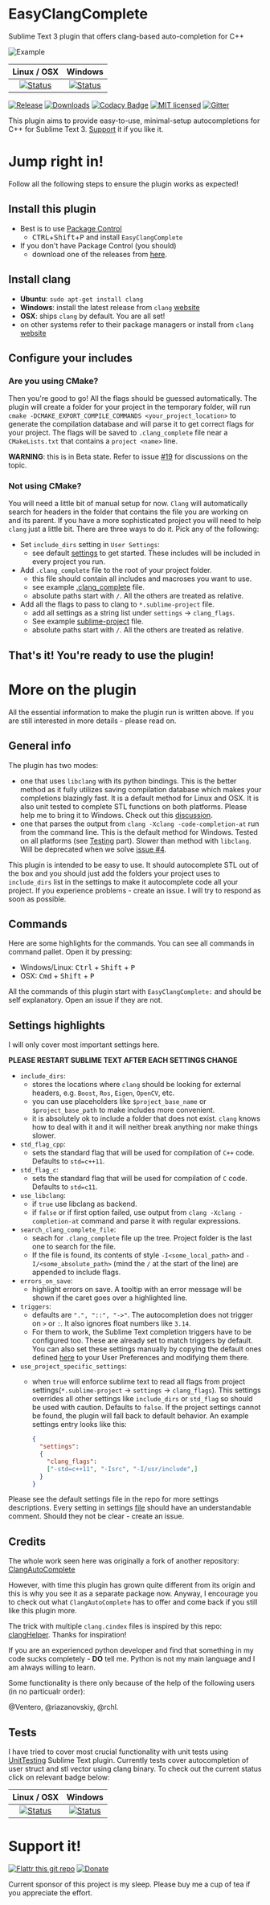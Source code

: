 # EasyClangComplete #

Sublime Text 3 plugin that offers clang-based auto-completion for C++

![Example](autocomplete_show_off.gif)

|           Linux / OSX           |               Windows               |
|:-------------------------------:|:-----------------------------------:|
| [![Status][img-travis]][travis] | [![Status][img-appveyor]][appveyor] |

[![Release][img-release]][release]
[![Downloads][img-downloads]][downloads]
[![Codacy Badge][img-codacy]][codacy]
[![MIT licensed][img-mit]](./LICENSE)
[![Gitter][img-gitter]][gitter]

This plugin aims to provide easy-to-use, minimal-setup autocompletions for C++
for Sublime Text 3. [Support](#support-it) it if you like it.

# Jump right in! #
Follow all the following steps to ensure the plugin works as expected!

## Install this plugin ##
- Best is to use [Package Control](https://packagecontrol.io/installation)
  + <kbd>CTRL</kbd>+<kbd>Shift</kbd>+<kbd>P</kbd> and install
    `EasyClangComplete`
- If you don't have Package Control (you should)
  + download one of the releases from
    [here](https://github.com/niosus/EasyClangComplete/releases).

## Install clang ##
- **Ubuntu**: `sudo apt-get install clang`
- **Windows**: install the latest release from `clang`
  [website](http://llvm.org/releases/download.html)
- **OSX**: ships `clang` by default. You are all set!
- on other systems refer to their package managers or install from `clang`
  [website](http://llvm.org/releases/download.html)

## Configure your includes ##

### Are you using CMake? ###
Then you're good to go! All the flags should be guessed automatically. The
plugin will create a folder for your project in the temporary folder, will run
`cmake -DCMAKE_EXPORT_COMPILE_COMMANDS <your_project_location>` to generate the
compilation database and will parse it to get correct flags for your project.
The flags will be saved to `.clang_complete` file near a `CMakeLists.txt` that
contains a `project <name>` line.

**WARNING**: this is in Beta state. Refer to issue [#19][cmake-issue] for
discussions on the topic.

### Not using CMake? ###
You will need a little bit of manual setup for now. `Clang` will automatically
search for headers in the folder that contains the file you are working on and
its parent. If you have a more sophisticated project you will need to help
`clang` just a little bit. There are three ways to do it. Pick any of the
following:

- Set `include_dirs` setting in `User Settings`:
  + see default [settings](EasyClangComplete.sublime-settings) to get started.
    These includes will be included in every project you run.
- Add `.clang_complete` file to the root of your project folder.
  + this file should contain all includes and macroses you want to use.
  + see example [.clang_complete](.clang_complete) file.
  + absolute paths start with `/`. All the others are treated as relative.
- Add all the flags to pass to clang to `*.sublime-project` file.
  + add all settings as a string list under `settings` -> `clang_flags`.
  + See example [sublime-project](easy_clang_complete.sublime-project#L22)
    file.
  + absolute paths start with `/`. All the others are treated as relative.

## That's it! You're ready to use the plugin! ##

# More on the plugin #
All the essential information to make the plugin run is written above. If you
are still interested in more details - please read on.

## General info ##
The plugin has two modes:

- one that uses `libclang` with its python bindings. This is the better method
  as it fully utilizes saving compilation database which makes your completions
  blazingly fast. It is a default method for Linux and OSX. It is also unit
  tested to complete STL functions on both platforms. Please help me to bring
  it to Windows. Check out this [discussion][libclang-issue].
- one that parses the output from `clang -Xclang -code-completion-at` run from
  the command line. This is the default method for Windows. Tested on all
  platforms (see [Testing](#tests) part). Slower than method with `libclang`.
  Will be deprecated when we solve [issue #4][libclang-issue].

This plugin is intended to be easy to use. It should autocomplete STL out of
the box and you should just add the folders your project uses to `include_dirs`
list in the settings to make it autocomplete code all your project. If you
experience problems - create an issue. I will try to respond as soon as
possible.

## Commands ##
Here are some highlights for the commands. You can see all commands in command
pallet. Open it by pressing:

- Windows/Linux: <kbd>Ctrl</kbd> + <kbd>Shift</kbd> + <kbd>P</kbd>
- OSX: <kbd>Cmd</kbd> + <kbd>Shift</kbd> + <kbd>P</kbd>

All the commands of this plugin start with `EasyClangComplete:` and should be
self explanatory. Open an issue if they are not.


## Settings highlights ##
I will only cover most important settings here.

**PLEASE RESTART SUBLIME TEXT AFTER EACH SETTINGS CHANGE**

- `include_dirs`:
    + stores the locations where `clang` should be looking for external
      headers, e.g. `Boost`, `Ros`, `Eigen`, `OpenCV`, etc.
    + you can use placeholders like `$project_base_name` or
      `$project_base_path` to make includes more convenient.
    + it is absolutely ok to include a folder that does not exist. `clang`
      knows how to deal with it and it will neither break anything nor make
      things slower.
- `std_flag_cpp`:
    + sets the standard flag that will be used for compilation of `C++` code.
      Defaults to `std=c++11`.
- `std_flag_c`:
    + sets the standard flag that will be used for compilation of `C` code.
      Defaults to `std=c11`.
- `use_libclang`:
    + if `true` use libclang as backend.
    + if `false` or if first option failed, use output from `clang -Xclang
      -completion-at` command and parse it with regular expressions.
- `search_clang_complete_file`:
    + seach for `.clang_complete` file up the tree. Project folder is the last
      one to search for the file.
    + If the file is found, its contents of style `-I<some_local_path>` and
      `-I/<some_absolute_path>` (mind the `/` at the start of the line) are
      appended to include flags.
- `errors_on_save`:
    + highlight errors on save. A tooltip with an error message will be shown
      if the caret goes over a highlighted line.
- `triggers`:
    + defaults are `".", "::", "->"`. The autocompletion does not trigger on
      `>` or `:`. It also ignores float numbers like `3.14`.
    + For them to work, the Sublime Text completion triggers have to be
      configured too. These are already set to match triggers by default. You
      can also set these settings manually by copying the default ones defined
      [here](Preferences.sublime-settings) to your User Preferences and
      modifying them there.
- `use_project_specific_settings`:
    + when `true` will enforce sublime text to read all flags from project
      settings(`*.sublime-project` -> `settings` -> `clang_flags`). This
      settings overrides all other settings like `include_dirs` or `std_flag`
      so should be used with caution. Defaults to `false`. If the project
      settings cannot be found, the plugin will fall back to default behavior.
      An example settings entry looks like this:

      ```json
      {
        "settings":
        {
          "clang_flags":
          ["-std=c++11", "-Isrc", "-I/usr/include",]
        }
      }
      ```

Please see the default settings file in the repo for more settings
descriptions. Every setting in settings
[file](EasyClangComplete.sublime-settings) should have an understandable
comment. Should they not be clear - create an issue.

## Credits ##
The whole work seen here was originally a fork of another repository:
[ClangAutoComplete](https://github.com/pl-ca/ClangAutoComplete)

However, with time this plugin has grown quite different from its origin and
this is why you see it as a separate package now. Anyway, I encourage you to
check out what `ClangAutoComplete` has to offer and come back if you still like
this plugin more.

The trick with multiple `clang.cindex` files is inspired by this repo:
[clangHelper](https://github.com/griebd/clangHelper). Thanks for inspiration!

If you are an experienced python developer and find that something in my code
sucks completely - **DO** tell me. Python is not my main language and I am
always willing to learn.

Some functionality is there only because of the help of the following users (in no particualr order):

@Ventero, @riazanovskiy, @rchl.

## Tests ##
I have tried to cover most crucial functionality with unit tests using
[UnitTesting](https://github.com/randy3k/UnitTesting) Sublime Text plugin.
Currently tests cover autocompletion of user struct and stl vector using clang
binary. To check out the current status click on relevant badge below:

|           Linux / OSX           |               Windows               |
|:-------------------------------:|:-----------------------------------:|
| [![Status][img-travis]][travis] | [![Status][img-appveyor]][appveyor] |

# Support it! #
[![Flattr this git repo][img-flattr]][donate-flattr]
[![Donate][img-paypal]][donate-paypal]

Current sponsor of this project is my sleep.
Please buy me a cup of tea if you appreciate the effort.


[release]: https://github.com/niosus/EasyClangComplete/releases
[downloads]: https://packagecontrol.io/packages/EasyClangComplete
[travis]: https://travis-ci.org/niosus/EasyClangComplete
[appveyor]: https://ci.appveyor.com/project/niosus/easyclangcomplete/branch/master
[codacy]: https://goo.gl/h52rHl
[gitter]: https://gitter.im/niosus/EasyClangComplete?utm_source=badge&utm_medium=badge&utm_campaign=pr-badge
[donate-paypal]: https://www.paypal.com/cgi-bin/webscr?cmd=_s-xclick&hosted_button_id=2QLY7J4Q944HS
[donate-flattr]: https://flattr.com/submit/auto?user_id=niosus&url=https://github.com/niosus/EasyClangComplete&title=EasyClangComplete&language=Python&tags=github&category=software
[libclang-issue]: https://github.com/niosus/EasyClangComplete/issues/4
[cmake-issue]: https://github.com/niosus/EasyClangComplete/issues/19


[img-appveyor]: https://ci.appveyor.com/api/projects/status/4h4lfyomah06om2t/branch/master?svg=true
[img-travis]: https://travis-ci.org/niosus/EasyClangComplete.svg?branch=master
[img-codacy]: https://goo.gl/PDVYTj
[img-release]: https://img.shields.io/github/release/niosus/EasyClangComplete.svg?maxAge=3600
[img-downloads]: https://img.shields.io/packagecontrol/dt/EasyClangComplete.svg?maxAge=3600
[img-subl]: https://img.shields.io/badge/Sublime%20Text-3-green.svg
[img-mit]: https://img.shields.io/badge/license-MIT-blue.svg
[img-paypal]: https://img.shields.io/badge/Donate-PayPal-blue.svg
[img-flattr]: https://img.shields.io/badge/Donate-Flattr-blue.svg
[img-gitter]: https://badges.gitter.im/niosus/EasyClangComplete.svg
